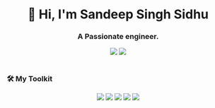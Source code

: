 <!-- Clean Header with Subtle Emphasis -->
<div align="center">
  <h1>👋 Hi, I'm Sandeep Singh Sidhu</h1>
  <h3>A Passionate engineer.</h3>
</div>

<!-- Profile Stats & Badges (Compact Layout) -->
<div align="center">
  <img src="https://komarev.com/ghpvc/?username=sandeepsingh-sidhu&color=blue&style=flat-square">
  <a href="https://twitter.com/_sandeep_sidhu_">
    <img src="https://img.shields.io/badge/Twitter-1DA1F2?style=flat&logo=twitter&logoColor=white">
  </a>
</div>

<br>

<!-- Tech Stack Section -->
### 🛠️ My Toolkit
<p align="center">
  <img src="https://img.shields.io/badge/Python-3776AB?style=flat&logo=python&logoColor=white">
  <img src="https://img.shields.io/badge/C-00599C?style=flat&logo=c&logoColor=white">
  <img src="https://img.shields.io/badge/HTML5-E34F26?style=flat&logo=html5&logoColor=white">
  <img src="https://img.shields.io/badge/CSS3-1572B6?style=flat&logo=css3&logoColor=white">
  <img src="https://img.shields.io/badge/Git-F05032?style=flat&logo=git&logoColor=white">
</p>



